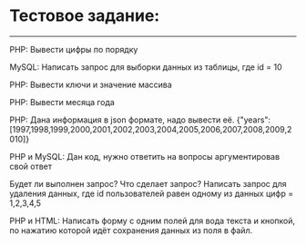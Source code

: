 # Тестовое задание:
--- 

PHP: Вывести цифры по порядку 
 

MySQL: Написать запрос для выборки данных из таблицы, где id = 10

PHP:  Вывести ключи и значение массива



PHP: Вывести месяца года


PHP: Дана информация в json формате, надо вывести её.
{"years":[1997,1998,1999,2000,2001,2002,2003,2004,2005,2006,2007,2008,2009,2010]}


PHP и MySQL: Дан код, нужно ответить на вопросы аргументировав свой ответ

Будет ли выполнен запрос?
Что сделает запрос?
Написать запрос для удаления данных, где id пользователей равен одному из данных цифр = 1,2,3,4,5

PHP и HTML: Написать форму с одним полей для вода текста и кнопкой, по нажатию которой идёт сохранения данных из поля в файл.

